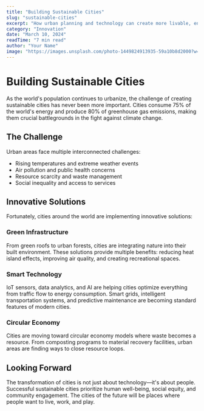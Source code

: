 ```yaml
---
title: "Building Sustainable Cities"
slug: "sustainable-cities"
excerpt: "How urban planning and technology can create more livable, environmentally friendly cities."
category: "Innovation"
date: "March 10, 2024"
readTime: "7 min read"
author: "Your Name"
image: "https://images.unsplash.com/photo-1449824913935-59a10b8d2000?w=1200&h=600&fit=crop"
---
```


# Building Sustainable Cities

As the world's population continues to urbanize, the challenge of creating sustainable cities has never been more important. Cities consume 75% of the world's energy and produce 80% of greenhouse gas emissions, making them crucial battlegrounds in the fight against climate change.

## The Challenge

Urban areas face multiple interconnected challenges:

- Rising temperatures and extreme weather events
- Air pollution and public health concerns
- Resource scarcity and waste management
- Social inequality and access to services

## Innovative Solutions

Fortunately, cities around the world are implementing innovative solutions:

### Green Infrastructure

From green roofs to urban forests, cities are integrating nature into their built environment. These solutions provide multiple benefits: reducing heat island effects, improving air quality, and creating recreational spaces.

### Smart Technology

IoT sensors, data analytics, and AI are helping cities optimize everything from traffic flow to energy consumption. Smart grids, intelligent transportation systems, and predictive maintenance are becoming standard features of modern cities.

### Circular Economy

Cities are moving toward circular economy models where waste becomes a resource. From composting programs to material recovery facilities, urban areas are finding ways to close resource loops.

## Looking Forward

The transformation of cities is not just about technology—it's about people. Successful sustainable cities prioritize human well-being, social equity, and community engagement. The cities of the future will be places where people want to live, work, and play.

